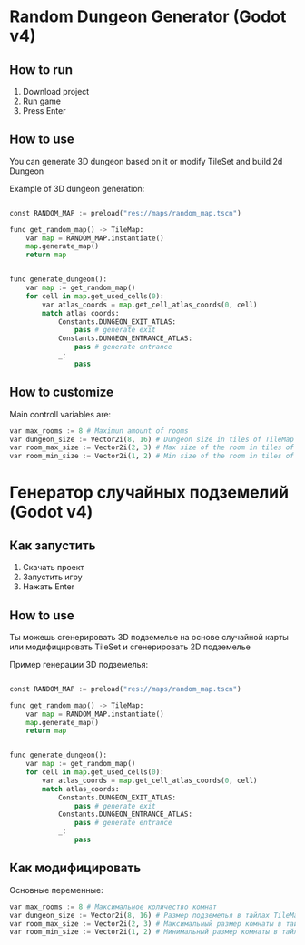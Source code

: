 # Random Dungeon Generator (Godot v4)

## How to run

1. Download project
2. Run game
3. Press Enter

## How to use

You can generate 3D dungeon based on it or modify TileSet and build 2d Dungeon

Example of 3D dungeon generation:

```py

const RANDOM_MAP := preload("res://maps/random_map.tscn")

func get_random_map() -> TileMap:
	var map = RANDOM_MAP.instantiate()
	map.generate_map()
	return map


func generate_dungeon():
	var map := get_random_map()
	for cell in map.get_used_cells(0):
		var atlas_coords = map.get_cell_atlas_coords(0, cell)
		match atlas_coords:
			Constants.DUNGEON_EXIT_ATLAS:
				pass # generate exit
			Constants.DUNGEON_ENTRANCE_ATLAS:
				pass # generate entrance
			_:
				pass

```

## How to customize

Main controll variables are:

```py
var max_rooms := 8 # Maximun amount of rooms
var dungeon_size := Vector2i(8, 16) # Dungeon size in tiles of TileMap
var room_max_size := Vector2i(2, 3) # Max size of the room in tiles of TileMap
var room_min_size := Vector2i(1, 2) # Min size of the room in tiles of TileMap
```

# Генератор случайных подземелий (Godot v4)

## Как запустить

1. Скачать проект
2. Запустить игру
3. Нажать Enter

## How to use

Ты можешь сгенерировать 3D подземелье на основе случайной карты или модифицировать TileSet и сгенерировать 2D подземелье

Пример генерации 3D подземелья:

```py

const RANDOM_MAP := preload("res://maps/random_map.tscn")

func get_random_map() -> TileMap:
	var map = RANDOM_MAP.instantiate()
	map.generate_map()
	return map


func generate_dungeon():
	var map := get_random_map()
	for cell in map.get_used_cells(0):
		var atlas_coords = map.get_cell_atlas_coords(0, cell)
		match atlas_coords:
			Constants.DUNGEON_EXIT_ATLAS:
				pass # generate exit
			Constants.DUNGEON_ENTRANCE_ATLAS:
				pass # generate entrance
			_:
				pass

```

## Как модифицировать

Основные переменные:

```py
var max_rooms := 8 # Максимальное количество комнат
var dungeon_size := Vector2i(8, 16) # Размер подземелья в тайлах TileMap
var room_max_size := Vector2i(2, 3) # Максимальный размер комнаты в тайлах
var room_min_size := Vector2i(1, 2) # Минимальный размер комнаты в тайлах
```
